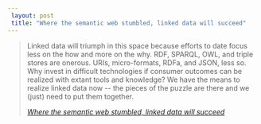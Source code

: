 ```yaml
---
 layout: post
 title: "Where the semantic web stumbled, linked data will succeed"
---
```


<blockquote>
<p>Linked data will triumph in this space because efforts to date focus less on the how and more on the why. RDF, SPARQL, OWL, and triple stores are onerous. URIs, micro-formats, RDFa, and JSON, less so. Why invest in difficult technologies if consumer outcomes can be realized with extant tools and knowledge? We have the means to realize linked data now -- the pieces of the puzzle are there and we (just) need to put them together.</p>
<cite><a href="http://radar.oreilly.com/2010/11/semantic-web-linked-data.html">Where the semantic web stumbled, linked data will succeed</a></cite></blockquote>
